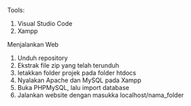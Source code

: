 Tools:
1. Visual Studio Code
2. Xampp
   
Menjalankan Web
1. Unduh repository
2. Ekstrak file zip yang telah terunduh
3. letakkan folder projek pada folder htdocs
4. Nyalakan Apache dan MySQL pada Xampp
5. Buka PHPMySQL, lalu import database
6. Jalankan website dengan masukka localhost/nama_folder
